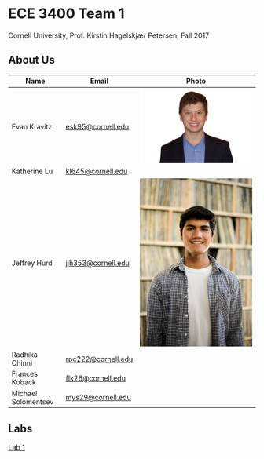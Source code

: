 # ECE 3400 Team 1
Cornell University, Prof. Kirstin Hagelskjær Petersen, Fall 2017

## About Us

|Name | Email |Photo|
|-----|-------|-----|
|Evan Kravitz| [esk95@cornell.edu](mailto:esk95@cornell.edu) | ![](./resources/evankravitz.jpg)|
|Katherine Lu| kl645@cornell.edu | |
|Jeffrey Hurd| jjh353@cornell.edu| ![](./resources/jeffreyhurd.jpg)|
|Radhika Chinni| rpc222@cornell.edu | |
|Frances Koback| flk26@cornell.edu| |
|Michael Solomentsev| mys29@cornell.edu | |

## Labs

[Lab 1](./lab1.md)



